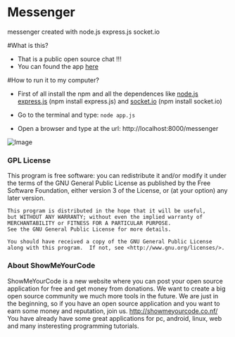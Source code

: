 
# Messenger
messenger created with node.js express.js  socket.io

#What is this?
* That is a public open source chat !!!
* You can found the app [here](http://snf-537850.vm.okeanos.grnet.gr:8000/messenger)

#How to run it to my computer?
* First of all install the npm and all the dependences like [node.js](http://nodejs.org/) [express.js](http://expressjs.com/) (npm install express.js) and [socket.io](http://socket.io/) (npm install socket.io)

* Go to the terminal and type: ``` node app.js ```

* Open a browser and type at the url:  http://localhost:8000/messenger

![Image](http://snf-537850.vm.okeanos.grnet.gr/snapshot2.png)

### GPL License

  This program is free software: you can redistribute it and/or modify
    it under the terms of the GNU General Public License as published by
    the Free Software Foundation, either version 3 of the License, or
    (at your option) any later version.

    This program is distributed in the hope that it will be useful,
    but WITHOUT ANY WARRANTY; without even the implied warranty of
    MERCHANTABILITY or FITNESS FOR A PARTICULAR PURPOSE.
    See the GNU General Public License for more details.

    You should have received a copy of the GNU General Public License
    along with this program.  If not, see <http://www.gnu.org/licenses/>.


### About ShowMeYourCode

ShowMeYourCode is a new website where you can post your open source application for free and get money from donations. We want to create a big open source community we much more tools in the future. We are just in the beginning, so if you have an open source application and you want to earn some money and reputation, join us. http://showmeyourcode.co.nf/﻿
You have already have some great applications for pc, android, linux, web and many insteresting programming tutorials.
